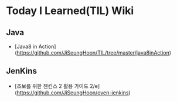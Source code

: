 # Today I Learned(TIL) Wiki

## Java
* [Java8 in Action] (https://github.com/JiSeungHoon/TIL/tree/master/java8inAction)

## JenKins
* [초보를 위한 젠킨스 2 활용 가이드 2/e] (https://github.com/JiSeungHoon/oven-jenkins)
